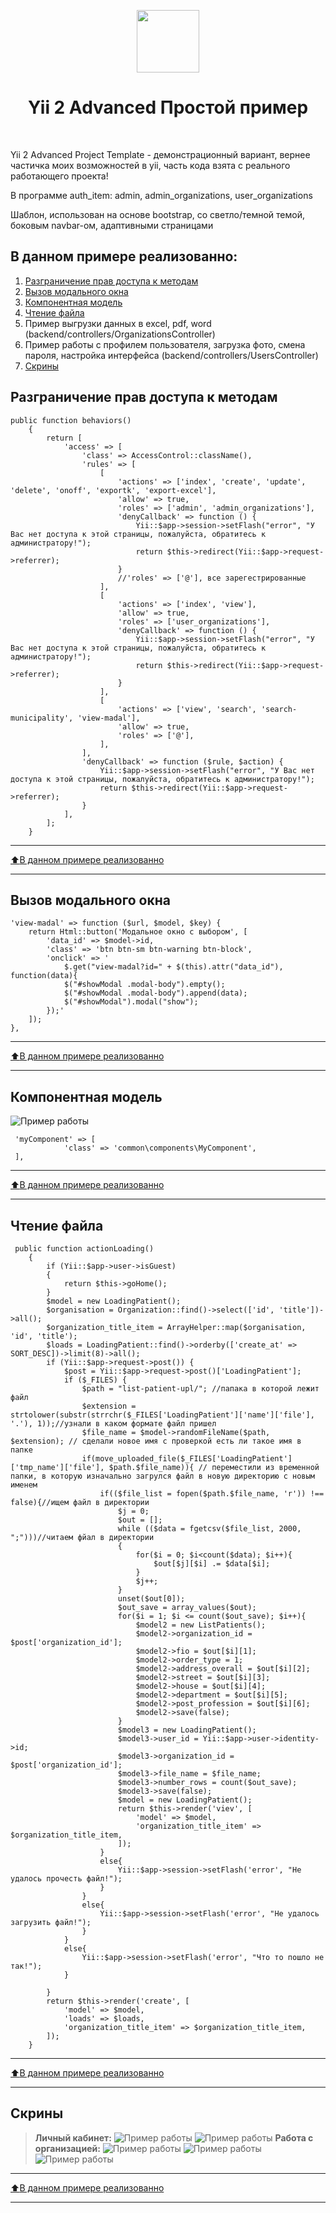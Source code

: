 <p align="center">
    <a href="https://github.com/yiisoft" target="_blank">
        <img src="https://avatars0.githubusercontent.com/u/993323" height="100px">
    </a>
    <h1 align="center">Yii 2 Advanced Простой пример</h1>
    <br>
</p>

Yii 2 Advanced Project Template - демонстрационный вариант, вернее частичка моих возможностей в yii, часть кода взята с реального работающего проекта!

В программе auth_item: admin, admin_organizations, user_organizations

Шаблон, использован на основе bootstrap, со светло/темной темой, боковым navbar-ом, адаптивными страницами

## В данном примере реализованно:

1. [Разграничение прав доступа к методам](#Разграничение-прав-доступа-к-методам)
2. [Вызов модального окна](#Вызов-модального-окна)
2. [Компонентная модель](#Компонентная-модель)
2. [Чтение файла](#Чтение-файла)
3. Пример выгрузки данных в excel, pdf, word (backend/controllers/OrganizationsController)
4. Пример работы с профилем пользователя, загрузка фото, смена пароля, настройка интерфейса (backend/controllers/UsersController)
5. [Скрины](#Скрины)

## Разграничение прав доступа к методам

```
public function behaviors()
    {
        return [
            'access' => [
                'class' => AccessControl::className(),
                'rules' => [
                    [
                        'actions' => ['index', 'create', 'update', 'delete', 'onoff', 'exportk', 'export-excel'],
                        'allow' => true,
                        'roles' => ['admin', 'admin_organizations'],
                        'denyCallback' => function () {
                            Yii::$app->session->setFlash("error", "У Вас нет доступа к этой страницы, пожалуйста, обратитесь к администратору!");
                            return $this->redirect(Yii::$app->request->referrer);
                        }
                        //'roles' => ['@'], все зарегестрированные
                    ],
                    [
                        'actions' => ['index', 'view'],
                        'allow' => true,
                        'roles' => ['user_organizations'],
                        'denyCallback' => function () {
                            Yii::$app->session->setFlash("error", "У Вас нет доступа к этой страницы, пожалуйста, обратитесь к администратору!");
                            return $this->redirect(Yii::$app->request->referrer);
                        }
                    ],
                    [
                        'actions' => ['view', 'search', 'search-municipality', 'view-madal'],
                        'allow' => true,
                        'roles' => ['@'],
                    ],
                ],
                'denyCallback' => function ($rule, $action) {
                    Yii::$app->session->setFlash("error", "У Вас нет доступа к этой страницы, пожалуйста, обратитесь к администратору!");
                    return $this->redirect(Yii::$app->request->referrer);
                }
            ],
        ];
    }
```

____
[:arrow_up:В данном примере реализованно](#В-данном-примере-реализованно)
___

## Вызов модального окна

```
'view-madal' => function ($url, $model, $key) {
    return Html::button('Модальное окно с выбором', [
        'data_id' => $model->id,
        'class' => 'btn btn-sm btn-warning btn-block',
        'onclick' => '
            $.get("view-madal?id=" + $(this).attr("data_id"), function(data){
            $("#showModal .modal-body").empty();
            $("#showModal .modal-body").append(data);
            $("#showModal").modal("show");
        });'
    ]);                   
},
```

____
[:arrow_up:В данном примере реализованно](#В-данном-примере-реализованно)
___

## Компонентная модель
![Пример работы](image/component.PNG)
```
 'myComponent' => [
            'class' => 'common\components\MyComponent',
 ],
```

____
[:arrow_up:В данном примере реализованно](#В-данном-примере-реализованно)
___
## Чтение файла
```
 public function actionLoading()
    {
        if (Yii::$app->user->isGuest)
        {
            return $this->goHome();
        }
        $model = new LoadingPatient();
        $organisation = Organization::find()->select(['id', 'title'])->all();
        $organization_title_item = ArrayHelper::map($organisation, 'id', 'title');
        $loads = LoadingPatient::find()->orderby(['create_at' => SORT_DESC])->limit(8)->all();
        if (Yii::$app->request->post()) {
            $post = Yii::$app->request->post()['LoadingPatient'];
            if ($_FILES) {
                $path = "list-patient-upl/"; //папака в которой лежит файл
                $extension = strtolower(substr(strrchr($_FILES['LoadingPatient']['name']['file'], '.'), 1));//узнали в каком формате файл пришел
                $file_name = $model->randomFileName($path, $extension); // сделали новое имя с проверкой есть ли такое имя в папке
                if(move_uploaded_file($_FILES['LoadingPatient']['tmp_name']['file'], $path.$file_name)){ // переместили из временной папки, в которую изначально загрулся файл в новую директорию с новым именем
                    if(($file_list = fopen($path.$file_name, 'r')) !== false){//ищем файл в директории
                        $j = 0;
                        $out = [];
                        while (($data = fgetcsv($file_list, 2000, ";")))//читаем фйал в директории
                        {
                            for($i = 0; $i<count($data); $i++){
                                $out[$j][$i] .= $data[$i];
                            }
                            $j++;
                        }
                        unset($out[0]);
                        $out_save = array_values($out);
                        for($i = 1; $i <= count($out_save); $i++){
                            $model2 = new ListPatients();
                            $model2->organization_id = $post['organization_id'];
                            $model2->fio = $out[$i][1];
                            $model2->order_type = 1;
                            $model2->address_overall = $out[$i][2];
                            $model2->street = $out[$i][3];
                            $model2->house = $out[$i][4];
                            $model2->department = $out[$i][5];
                            $model2->post_profession = $out[$i][6];
                            $model2->save(false);
                        }
                        $model3 = new LoadingPatient();
                        $model3->user_id = Yii::$app->user->identity->id;
                        $model3->organization_id = $post['organization_id'];
                        $model3->file_name = $file_name;
                        $model3->number_rows = count($out_save);
                        $model3->save(false);
                        $model = new LoadingPatient();
                        return $this->render('viev', [
                            'model' => $model,
                            'organization_title_item' => $organization_title_item,
                        ]);
                    }
                    else{
                        Yii::$app->session->setFlash('error', "Не удалось прочесть файл!");
                    }
                }
                else{
                    Yii::$app->session->setFlash('error', "Не удалось загрузить файл!");
                }
            }
            else{
                Yii::$app->session->setFlash('error', "Что то пошло не так!");
            }

        }
        return $this->render('create', [
            'model' => $model,
            'loads' => $loads,
            'organization_title_item' => $organization_title_item,
        ]);
    }
```

____
[:arrow_up:В данном примере реализованно](#В-данном-примере-реализованно)
___

## Скрины
>__Личный кабинет:__
>![Пример работы](image/main1.PNG)
>![Пример работы](image/main2.PNG)
>__Работа с организацией:__
>![Пример работы](image/organization1.PNG)
>![Пример работы](image/organization2.PNG)
>![Пример работы](image/organization3.PNG)

____
[:arrow_up:В данном примере реализованно](#В-данном-примере-реализованно)
___
